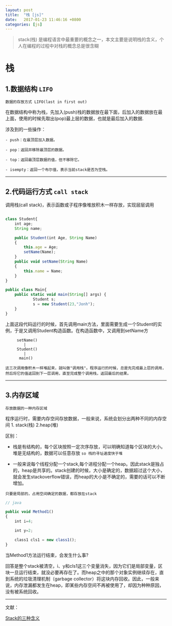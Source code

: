 ```yaml
---
layout: post
title:  "栈 [js]"
date:   2017-01-23 11:46:16 +0800
categories: [js]
---
```


> stack(栈) 是编程语言中最重要的概念之一，本文主要是说明栈的含义，个人在编程的过程中对栈的概念总是很含糊

# 栈 

## 1.数据结构 `LIFO`

`数据的存放方式 LIFO(last in first out)`

在数据结构中称为栈，先加入(push)栈的数据放在最下面，后加入的数据放在最上面，使用的时候先取出(pop)最上层的数据，也就是最后加入的数据.


涉及到的一些操作：

```
- push：在最顶层加入数据。

- pop：返回并移除最顶层的数据。

- top：返回最顶层数据的值，但不移除它。

- isempty：返回一个布尔值，表示当前stack是否为空栈。
```

---

## 2.代码运行方式 `call stack`

调用栈(call stack)，表示函数或子程序像堆放积木一样存放，实现层层调用

```javascript

class Student{
    int age;              
    String name;      

    public Student(int Age, String Name)
    {
        this.age = Age;
        setName(Name);
    }
    public void setName(String Name)
    {
        this.name = Name;
    }
}

public class Main{
    public static void main(String[] args) {
            Student s;           
            s = new Student(23,"Jonh");
    }
}

```

上面这段代码运行的时候，首先调用main方法，里面需要生成一个Student的实例，于是又调用Student构造函数。在构造函数中，又调用到setName方

```
     setName()
        |
     Student()
        |
      main()

这三次调用像积木一样堆起来，就叫做"调用栈"。程序运行的时候，总是先完成最上层的调用，然后将它的值返回到下一层调用，直至完成整个调用栈，返回最后的结果。

```

---

## 3.内存区域 

`存放数据的一种内存区域`

程序运行时，需要内存空间存放数据，一般来说，系统会划分出两种不同的内存空间 1. stack(栈)  2.heap(堆)

区别：

- 栈是有结构的，每个区块按照一定次序存放，可以明确知道每个区块的大小。堆是无结构的，数据可以任意存放 `so 栈的寻址速度快于堆`

- 一般来说每个线程分配一个stack,每个进程分配一个heap。因此stack是独占的，heap是共享的。stack创建的时候，大小是确定的，数据超过这个大小，就会发生stackoverflow错误，而heap的大小是不确定的，需要的话可以不断增加。

`只要是局部的，占用空间确定的数据，都存放在stack`

```javascript
// java

public void Method1()
{
    int i=4;

    int y=2;

    class1 cls1 = new class1();
}
```

当Method1方法运行结束，会发生什么事?

回答是整个stack被清空，i、y和cls1这三个变量消失，因为它们是局部变量，区块一旦运行结束，就没必要再存在了。而heap之中的那个对象实例继续存在，直到系统的垃圾清理机制（garbage collector）将这块内存回收。因此，一般来说，内存泄漏都发生在heap，即某些内存空间不再被使用了，却因为种种原因，没有被系统回收。

---

文献：

[Stack的三种含义](http://www.ruanyifeng.com/blog/2013/11/stack.html)




